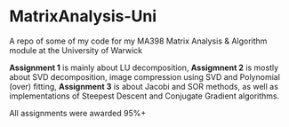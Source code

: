 # MatrixAnalysis-Uni
A repo of some of my code for my MA398 Matrix Analysis &amp; Algorithm module at the University of Warwick

**Assignment 1** is mainly about LU decomposition, **Assigmnent 2** is mostly about SVD decomposition, image compression using SVD and Polynomial (over) fitting, **Assignment 3** is about Jacobi and SOR methods, as well as implementations of Steepest Descent and Conjugate Gradient algorithms.

All assignments were awarded 95%+
